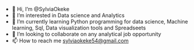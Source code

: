 - 👋 Hi, I’m @SylviaOkeke
- 👀 I’m interested in Data science and Analytics
- 🌱 I’m currently learning Python programming for data science, Machine learning, Sql, Data visualization tools and Spreadseets
- 💞️ I’m looking to collaborate on any analytical job opportunity
- 📫 How to reach me sylviaokeke54@gmail.com

<!---
SylviaOkeke is a ✨ special ✨ repository because its `README.md` (this file) appears on your GitHub profile.
You can click the Preview link to take a look at your changes.
--->
